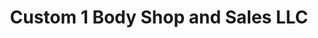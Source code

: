 ---
title: "Custom 1 Body Shop and Sales LLC"
url: /sharpsburg/custom-1-body-shop-and-sales-llc/
shop: Autowerkstatt
---